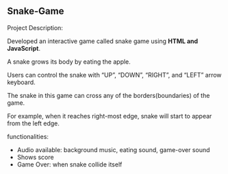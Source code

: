 ## Snake-Game

Project Description:

Developed an interactive game called snake game using **HTML and JavaScript**.

A snake grows its body by eating the apple.

Users can control the snake with “UP”, “DOWN”, “RIGHT”, and “LEFT” arrow keyboard.

The snake in this game can cross any of the borders(boundaries) of the game.

For example, when it reaches right-most edge, snake will start to appear from the left edge.


functionalities:
- Audio available: background music, eating sound, game-over sound
- Shows score
- Game Over: when snake collide itself


